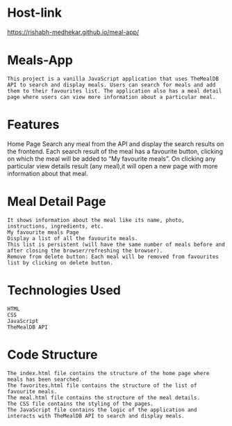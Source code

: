 # Host-link
https://rishabh-medhekar.github.io/meal-app/

# Meals-App

    This project is a vanilla JavaScript application that uses TheMealDB API to search and display meals. Users can search for meals and add them to their favourites list. The application also has a meal detail page where users can view more information about a particular meal.

# Features

Home Page
Search any meal from the API and display the search results on the frontend.
Each search result of the meal has a favourite button, clicking on which the meal will be added to “My favourite meals”.
On clicking any particular view details result (any meal),it will open a new page with more information about that meal.

# Meal Detail Page

    It shows information about the meal like its name, photo, instructions, ingredients, etc.
    My favourite meals Page
    Display a list of all the favourite meals.
    This list is persistent (will have the same number of meals before and after closing the browser/refreshing the browser).
    Remove from delete button: Each meal will be removed from favourites list by clicking on delete button.

# Technologies Used

    HTML
    CSS
    JavaScript
    TheMealDB API

# Code Structure

    The index.html file contains the structure of the home page where meals has been searched.
    The favorites.html file contains the structure of the list of favourite meals.
    The meal.html file contains the structure of the meal details.
    The CSS file contains the styling of the pages.
    The JavaScript file contains the logic of the application and interacts with TheMealDB API to search and display meals.
